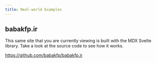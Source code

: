 ```yaml
---
title: Real-world Examples
---
```


## babakfp.ir

This same site that you are currently viewing is built with the MDX Svelte library. Take a look at the source code to see how it works.

https://github.com/babakfp/babakfp.ir
